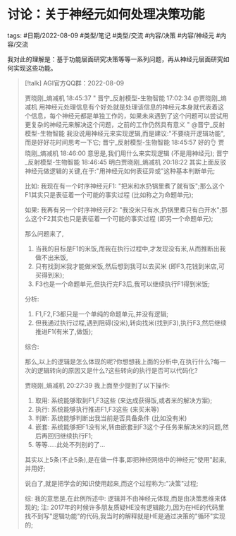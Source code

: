 # 讨论：关于神经元如何处理决策功能

tags: #日期/2022-08-09 #类型/笔记 #类型/交流 #内容/决策 #内容/神经元 #内容/交流  


我对此的理解是：基于功能层面研究决策等等一系列问题，再从神经元层面研究如何实现这些功能。

> [!talk] 
> AGI官方QQ群：2022-08-09
> 
> 贾晓刚_熵减机  18:45:37
" 晋宁_反射模型-生物智能 17:02:34
@贾晓刚_熵减机  用神经元处理信息有个好处就是处理该信息的神经元本身就代表着这个信息，每个神经元都是单独工作的，如果未来遇到了这个问题可以尝试用更复杂的神经元来解决这个问题，之前的工作仍然具有意义 "
@晋宁_反射模型-生物智能 我没说用神经元来实现逻辑,而是建议:"不要绕开逻辑功能",而是好好花时间思考一下它;
晋宁_反射模型-生物智能  18:45:57
好的👌
贾晓刚_熵减机  18:46:00
意思是,我们用什么来实现逻辑 (不是用神经元);
晋宁_反射模型-生物智能  18:46:45
明白贾晓刚_熵减机  20:18:22
> 其实上面反驳神经元做逻辑的关键,在于:"用神经元如何表征异或"这种基本判断单元;
> 
> 比如: 我现在有一个时序神经元F1: "把米和水扔锅里煮了就有饭";那么这个F1其实只是表征着一个可能的事实过程 (比如称之为命题单元);
> 
> 如果: 我再有另一个时序神经元F2: "我没米只有水,扔锅里煮只有白开水";那么这个F2其实也只是表征着一个可能的事实过程 (即另一个命题单元);
> 
> 那么问题来了,
> 1. 当我的目标是F1的米饭,而我在执行过程中,才发现没有米,从而推断出我做不出米饭,
> 2. 只有找到米我才能做米饭,然后想到我可以去买米 (即F3,花钱到米店,可买得到米);
> 3. F3也是一个命题单元,但执行完F3后,我可以继续执行F1得到米饭;
> 
> 分析:
> 
> 1. F1,F2,F3都只是一个单纯的命题单元,并没有逻辑;
> 2. 但我通过执行过程,遇到阻碍(没米),转向找米(找到F3),执行F3,然后继续推进F1(有米了,做饭);
> 
> 综合:
> 
> 那么,以上的逻辑是怎么体现的呢?你想想我上面的分析中,在执行什么?每一次的逻辑转向的原因又是什么?这些转向的执行是否可以代码化?
> 
> 
> 
> 贾晓刚_熵减机  20:27:39
> 我上面至少提到了以下操作:
> 1. 取用: 
> 	系统能够取到F1,F3这些 (来达成获得饭,或者米的解决方案);
> 2. 执行: 
> 	系统能够执行推进F1,F3这些 (来买米等)
> 3. 判断:
> 	系统能够判断出我当前是否具备条件 (比如没有米)
> 4. 嵌套:
> 	系统能够把F1没有米,转由嵌套到F3这个子任务来解决米的问题,然后再回归继续执行F1;
> 5. 等等…..此处不列别的了…
> 
> 
> 其实以上5条(不止5条),是在做一件事,即把神经网络中的神经元"使用"起来,并用好;
> 
> 说白了,就是把学会的知识使用起来,而这个过程称为:"决策"过程;
> 
> 综: 我的意思是,在此例所述中: 逻辑并不由神经元体现,而是由决策思维来体现的;
> 注: 2017年的时候许多朋友质疑HE没有逻辑能力,因为在HE的代码里找不到写"逻辑功能"的代码,我当时的解释就是HE是通过决策的"循环"实现的;